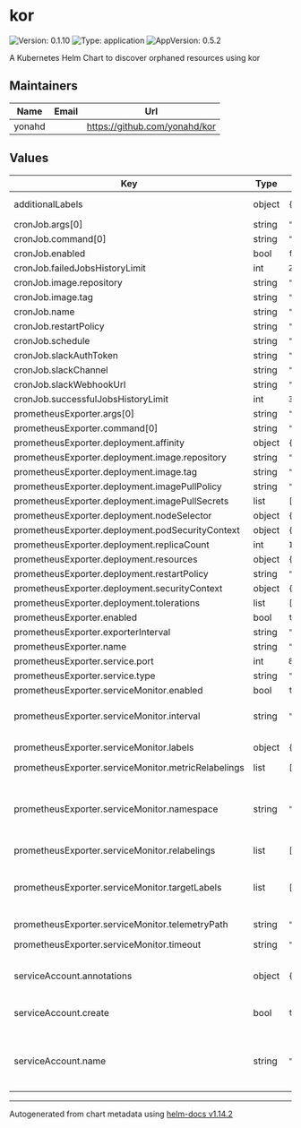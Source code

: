 # kor

![Version: 0.1.10](https://img.shields.io/badge/Version-0.1.10-informational?style=flat-square) ![Type: application](https://img.shields.io/badge/Type-application-informational?style=flat-square) ![AppVersion: 0.5.2](https://img.shields.io/badge/AppVersion-0.5.2-informational?style=flat-square)

A Kubernetes Helm Chart to discover orphaned resources using kor

## Maintainers

| Name | Email | Url |
| ---- | ------ | --- |
| yonahd |  | <https://github.com/yonahd/kor> |

## Values

| Key | Type | Default | Description |
|-----|------|---------|-------------|
| additionalLabels | object | `{}` | Custom labels to add into metadata |
| cronJob.args[0] | string | `"all"` |  |
| cronJob.command[0] | string | `"kor"` |  |
| cronJob.enabled | bool | `false` |  |
| cronJob.failedJobsHistoryLimit | int | `2` |  |
| cronJob.image.repository | string | `"yonahdissen/kor"` |  |
| cronJob.image.tag | string | `"latest"` |  |
| cronJob.name | string | `"kor"` |  |
| cronJob.restartPolicy | string | `"OnFailure"` |  |
| cronJob.schedule | string | `"0 1 * * 1"` |  |
| cronJob.slackAuthToken | string | `""` |  |
| cronJob.slackChannel | string | `""` |  |
| cronJob.slackWebhookUrl | string | `""` |  |
| cronJob.successfulJobsHistoryLimit | int | `3` |  |
| prometheusExporter.args[0] | string | `"exporter"` |  |
| prometheusExporter.command[0] | string | `"kor"` |  |
| prometheusExporter.deployment.affinity | object | `{}` |  |
| prometheusExporter.deployment.image.repository | string | `"yonahdissen/kor"` |  |
| prometheusExporter.deployment.image.tag | string | `"latest"` |  |
| prometheusExporter.deployment.imagePullPolicy | string | `"Always"` |  |
| prometheusExporter.deployment.imagePullSecrets | list | `[]` |  |
| prometheusExporter.deployment.nodeSelector | object | `{}` |  |
| prometheusExporter.deployment.podSecurityContext | object | `{}` |  |
| prometheusExporter.deployment.replicaCount | int | `1` |  |
| prometheusExporter.deployment.resources | object | `{}` |  |
| prometheusExporter.deployment.restartPolicy | string | `"Always"` |  |
| prometheusExporter.deployment.securityContext | object | `{}` |  |
| prometheusExporter.deployment.tolerations | list | `[]` |  |
| prometheusExporter.enabled | bool | `true` |  |
| prometheusExporter.exporterInterval | string | `""` |  |
| prometheusExporter.name | string | `"kor-exporter"` |  |
| prometheusExporter.service.port | int | `8080` |  |
| prometheusExporter.service.type | string | `"ClusterIP"` |  |
| prometheusExporter.serviceMonitor.enabled | bool | `true` |  |
| prometheusExporter.serviceMonitor.interval | string | `"30s"` | Set how frequently Prometheus should scrape |
| prometheusExporter.serviceMonitor.labels | object | `{}` | Service monitor labels |
| prometheusExporter.serviceMonitor.metricRelabelings | list | `[]` |  |
| prometheusExporter.serviceMonitor.namespace | string | `""` | Set the namespace the ServiceMonitor should be deployed, if empty namespace will be `.Release.Namespace` |
| prometheusExporter.serviceMonitor.relabelings | list | `[]` |  |
| prometheusExporter.serviceMonitor.targetLabels | list | `[]` | Set of labels to transfer on the Kubernetes Service onto the target. |
| prometheusExporter.serviceMonitor.telemetryPath | string | `"/metrics"` |  |
| prometheusExporter.serviceMonitor.timeout | string | `"10s"` | Set timeout for scrape |
| serviceAccount.annotations | object | `{}` | Annotations to add to the service account |
| serviceAccount.create | bool | `true` | Specifies whether a service account should be created |
| serviceAccount.name | string | `""` | If not set and create is true, a name is generated using the fullname template |

----------------------------------------------
Autogenerated from chart metadata using [helm-docs v1.14.2](https://github.com/norwoodj/helm-docs/releases/v1.14.2)
